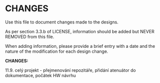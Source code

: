 <!--
SPDX-FileCopyrightText: 2023 Daniel Židek <danielzidek@post.cz>

SPDX-License-Identifier: GPL-3.0-or-later
-->

# CHANGES

Use this file to document changes made to the designs. 

As per section 3.3.b of LICENSE, information should be added but NEVER REMOVED from this file. 

When adding information, please provide a brief entry with a date and the nature of the modification for each design change.

**CHANGES:**

11.9. celý projekt  - přejmenování repozitáře, přidání atenuátor do dokumentace, počátek HW návrhu